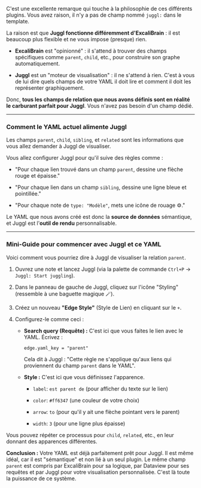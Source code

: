 C'est une excellente remarque qui touche à la philosophie de ces différents plugins. Vous avez raison, il n'y a pas de champ nommé `juggl:` dans le template.

La raison est que **Juggl fonctionne différemment d'ExcaliBrain** : il est beaucoup plus flexible et ne vous impose (presque) rien.

- **ExcaliBrain** est "opinionné" : il s'attend à trouver des champs spécifiques comme `parent`, `child`, etc., pour construire son graphe automatiquement.
    
- **Juggl** est un "moteur de visualisation" : il ne s'attend à rien. C'est à vous de lui dire quels champs de votre YAML il doit lire et comment il doit les représenter graphiquement.
    

Donc, **tous les champs de relation que nous avons définis sont en réalité le carburant parfait pour Juggl**. Vous n'avez pas besoin d'un champ dédié.

---

### Comment le YAML actuel alimente Juggl

Les champs `parent`, `child`, `sibling`, et `related` sont les informations que vous allez demander à Juggl de visualiser.

Vous allez configurer Juggl pour qu'il suive des règles comme :

- "Pour chaque lien trouvé dans un champ `parent`, dessine une flèche rouge et épaisse."
    
- "Pour chaque lien dans un champ `sibling`, dessine une ligne bleue et pointillée."
    
- "Pour chaque note de `type: "Modèle"`, mets une icône de rouage ⚙️."
    

Le YAML que nous avons créé est donc la **source de données** sémantique, et Juggl est l'**outil de rendu** personnalisable.

---

### Mini-Guide pour commencer avec Juggl et ce YAML

Voici comment vous pourriez dire à Juggl de visualiser la relation `parent`.

1. Ouvrez une note et lancez Juggl (via la palette de commande `Ctrl+P` -> `Juggl: Start juggling`).
    
2. Dans le panneau de gauche de Juggl, cliquez sur l'icône "Styling" (ressemble à une baguette magique 🪄).
    
3. Créez un nouveau **"Edge Style"** (Style de Lien) en cliquant sur le `+`.
    
4. Configurez-le comme ceci :
    
    - **Search query (Requête) :** C'est ici que vous faites le lien avec le YAML. Écrivez :
        
        ```
        edge.yaml_key = "parent"
        ```
        
        Cela dit à Juggl : "Cette règle ne s'applique qu'aux liens qui proviennent du champ `parent` dans le YAML".
        
    - **Style :** C'est ici que vous définissez l'apparence.
        
        - `label`: `est parent de` (pour afficher du texte sur le lien)
            
        - `color`: `#ff6347` (une couleur de votre choix)
            
        - `arrow`: `to` (pour qu'il y ait une flèche pointant vers le parent)
            
        - `width`: `3` (pour une ligne plus épaisse)
            

Vous pouvez répéter ce processus pour `child`, `related`, etc., en leur donnant des apparences différentes.

**Conclusion :** Votre YAML est déjà parfaitement prêt pour Juggl. Il est même idéal, car il est "sémantique" et non lié à un seul plugin. Le même champ `parent` est compris par ExcaliBrain pour sa logique, par Dataview pour ses requêtes et par Juggl pour votre visualisation personnalisée. C'est là toute la puissance de ce système.